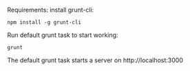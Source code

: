 Requirements: install grunt-cli:
```
npm install -g grunt-cli
```

Run default grunt task to start working:
```
grunt
```

The default grunt task starts a server on http://localhost:3000